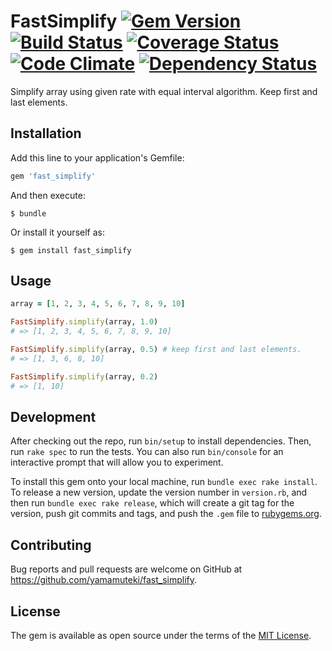 # FastSimplify [![Gem Version](https://badge.fury.io/rb/fast_simplify.svg)](https://badge.fury.io/rb/fast_simplify) [![Build Status](https://travis-ci.org/yamamuteki/fast_simplify.svg?branch=master)](https://travis-ci.org/yamamuteki/fast_simplify) [![Coverage Status](https://coveralls.io/repos/github/yamamuteki/fast_simplify/badge.svg?branch=master)](https://coveralls.io/github/yamamuteki/fast_simplify?branch=master) [![Code Climate](https://codeclimate.com/github/yamamuteki/fast_simplify/badges/gpa.svg)](https://codeclimate.com/github/yamamuteki/fast_simplify) [![Dependency Status](https://gemnasium.com/badges/github.com/yamamuteki/fast_simplify.svg)](https://gemnasium.com/github.com/yamamuteki/fast_simplify)

Simplify array using given rate with equal interval algorithm. Keep first and last elements.

## Installation

Add this line to your application's Gemfile:

```ruby
gem 'fast_simplify'
```

And then execute:

    $ bundle

Or install it yourself as:

    $ gem install fast_simplify

## Usage

```ruby
array = [1, 2, 3, 4, 5, 6, 7, 8, 9, 10]

FastSimplify.simplify(array, 1.0)
# => [1, 2, 3, 4, 5, 6, 7, 8, 9, 10]

FastSimplify.simplify(array, 0.5) # keep first and last elements.
# => [1, 3, 6, 8, 10]

FastSimplify.simplify(array, 0.2)
# => [1, 10]
```

## Development

After checking out the repo, run `bin/setup` to install dependencies. Then, run `rake spec` to run the tests. You can also run `bin/console` for an interactive prompt that will allow you to experiment.

To install this gem onto your local machine, run `bundle exec rake install`. To release a new version, update the version number in `version.rb`, and then run `bundle exec rake release`, which will create a git tag for the version, push git commits and tags, and push the `.gem` file to [rubygems.org](https://rubygems.org).

## Contributing

Bug reports and pull requests are welcome on GitHub at https://github.com/yamamuteki/fast_simplify.


## License

The gem is available as open source under the terms of the [MIT License](http://opensource.org/licenses/MIT).

